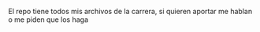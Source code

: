 El repo tiene todos mis archivos de la carrera, si quieren aportar me hablan o me piden que los haga
